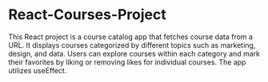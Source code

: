 # React-Courses-Project
This React project is a course catalog app that fetches course data from a URL. It displays courses categorized by different topics such as marketing, design, and data. Users can explore courses within each category and mark their favorites by liking or removing likes for individual courses. The app utilizes useEffect.
